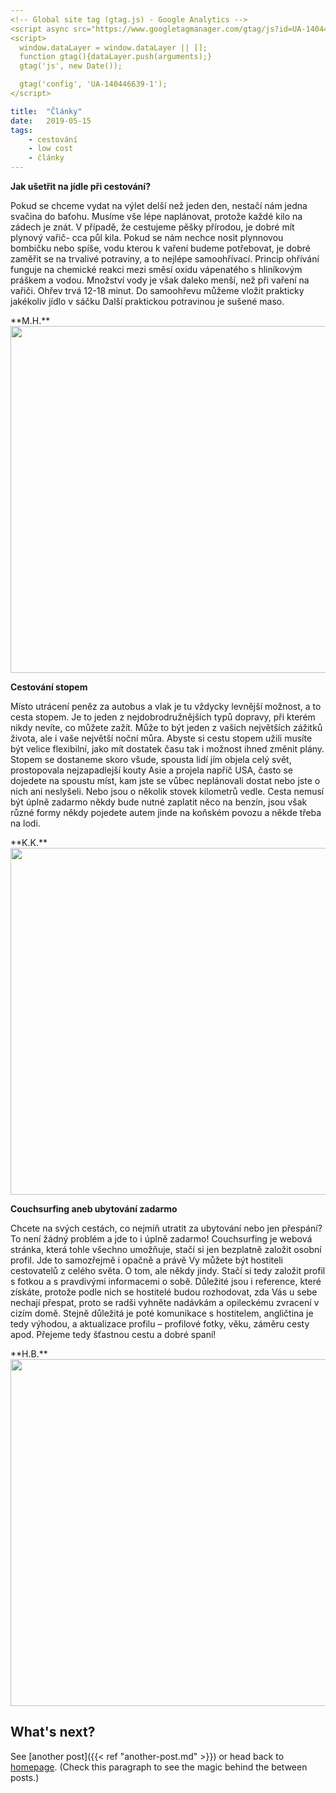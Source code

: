 ```yaml
---
<!-- Global site tag (gtag.js) - Google Analytics -->
<script async src="https://www.googletagmanager.com/gtag/js?id=UA-140446639-1"></script>
<script>
  window.dataLayer = window.dataLayer || [];
  function gtag(){dataLayer.push(arguments);}
  gtag('js', new Date());

  gtag('config', 'UA-140446639-1');
</script>

title:  "Články"
date:   2019-05-15
tags: 
    - cestování
    - low cost
    - články
---
```

**Jak ušetřit na jídle při cestování?**
<p>Pokud se chceme vydat na výlet delší než jeden den, nestačí nám jedna svačina do baťohu. Musíme vše lépe naplánovat, protože každé kilo na zádech je znát. V případě, že cestujeme pěšky přírodou, je dobré mít plynový vařič- cca půl kila. Pokud se nám  nechce nosit plynnovou bombičku nebo spíše, vodu kterou k vaření budeme potřebovat, je dobré zaměřit se na trvalivé potraviny, a to nejlépe samoohřívací. Princip ohřívání funguje na chemické reakci mezi směsí oxidu vápenatého s hliníkovým práškem a vodou. Množství vody je však daleko menší, než při vaření na vařiči. Ohřev trvá 12-18 minut. Do samoohřevu můžeme vložit prakticky jakékoliv jídlo v sáčku Další praktickou potravinou je sušené maso.</p>
**M.H.**<br>

<img src="https://is.muni.cz/auth/www/447034/jidlo_na_cesty.png" width="555">

**Cestování stopem**
<p>Místo utrácení peněz za autobus a vlak je tu vždycky levnější možnost, a to cesta stopem. Je to jeden z nejdobrodružnějších typů dopravy, při kterém nikdy nevíte, co můžete zažít. Může to být jeden z vašich největších zážitků života, ale i vaše největší noční můra. Abyste si cestu stopem užili musíte být velice flexibilní, jako mít dostatek času tak i možnost ihned změnit plány. Stopem se dostaneme skoro všude, spousta lidí jím objela celý svět, prostopovala nejzapadlejší kouty Asie a projela napříč USA, často se dojedete na spoustu míst, kam jste se vůbec neplánovali dostat nebo jste o nich ani neslyšeli. Nebo jsou o několik stovek kilometrů vedle. Cesta nemusí být úplně zadarmo někdy bude nutné zaplatit něco na benzín, jsou však různé formy někdy pojedete autem jinde na koňském povozu a někde třeba na lodi.</p>
**K.K.**

<img src="https://is.muni.cz/auth/www/462458/429305-top_foto1-b8dwa.jpg" width="555">

**Couchsurfing aneb ubytování zadarmo**
<p>Chcete na svých cestách, co nejmíň utratit za ubytování nebo jen přespání? To není žádný problém a jde to i úplně zadarmo! Couchsurfing je webová stránka, která tohle všechno umožňuje, stačí si jen bezplatně založit osobní profil. Jde to samozřejmě i opačně a právě Vy můžete být hostiteli cestovatelů z celého světa. O tom, ale někdy jindy. Stačí si tedy založit profil s fotkou a s pravdivými informacemi o sobě. Důležité jsou i reference, které získáte, protože podle nich se hostitelé budou rozhodovat, zda Vás u sebe nechají přespat, proto se radši vyhněte nadávkám a opileckému zvracení v cizím domě. Stejně důležitá je poté komunikace s hostitelem, angličtina je tedy výhodou, a aktualizace profilu – profilové fotky, věku, záměru cesty apod. Přejeme tedy šťastnou cestu a dobré spaní!</p>
**H.B.**

<img src="https://is.muni.cz/auth/www/481148/kk.png" width="555">


## What's next?

See [another post]({{< ref "another-post.md" >}}) or head back to [homepage](../../). (Check this paragraph to see the magic behind the between posts.)




